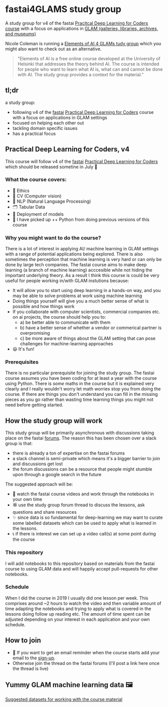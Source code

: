 # fastai4GLAMS study group 
A study group for v4 of the fastai [Pracitcal Deep Learning for Coders course](https://course.fast.ai/) with a focus on applications in [GLAM (galleries, libraries, archives, and museums)](https://en.wikipedia.org/wiki/GLAM_%28industry_sector%29) 

Nicole Coleman is running a [Elements of AI 4 GLAMs tudy group](https://github.com/cncoleman/elementsofai4glam) which you might also want to check out as an alternative. 
> "Elements of AI is a free online course developed at the University of Helsinki that addresses the theory behind AI. The course is intended for people who want to learn what AI is, what can and cannot be done with AI. The study group provides a context for the material."


## tl;dr 
a study group:
- following v4 of the [fastai](https://www.fast.ai/) [Practical Deep Learning for Coders](https://course.fast.ai/) course with a focus on applications in GLAM settings 
- focused on helping each other out 
- tackling domain specific issues 
- has a practical focus 


## Practical Deep Learning for Coders, v4
This course will follow v4 of the [fastai](https://www.fast.ai/) [Practical Deep Learning for Coders](https://course.fast.ai/) which should be released sometine in July 🤞

### What the course covers:
- 🤔 Ethics 
- 👀 CV (Computer vision)
- 📖 NLP (Natural Language Processing) 
- 🗂 Tabular Data 
- 🤖 Deployment of models 
- 🐍 I have picked up ++ Python from doing previous versions of this course

### Why you might want to do the course?

There is a lot of interest in applying AI/ machine learning in GLAM settings with a range of potential applications being explored. There is also sometimes the perception that machine learning is very hard or can only be done by large tech companies. The fastai course aims to make deep learning (a branch of machine learning) acccesible while not hiding the important underlying theory. As a result I think this course is could be very useful for people working in/with GLAM instutions because:

- It will allow you to start using deep learning in a hands-on way, and you may be able to solve problems at work using machine learning
- Doing things yourself will give you a much better sense of what is possible and how things work 
- If you collaborate with computer scientists, commercial companies etc. on ai projects, the course should help you to: 
    - a) be better able to communicate with them
    - b) have a better sense of whether a vendor or commerical partner is overpromising 
    - c) be more aware of things about the GLAM setting that can pose challenges for machine-learning approaches
- 😃 It's fun! 

### Prerequisites 
There is no particular prerequisite for joining the study group. The fastai course assumes you have been coding for at least a year with the course using Python. There is *some* maths in the course but it is explained very clearly and I really wouldn't worry let math worries stop you from doing the course. If there are things you don't understand you can fill in the missing pieces as you go rather than wasting time learning things you might not need before getting started. 

## How the study group will work 
This study group will be primarily asynchronous with discussions taking place on the fastai [forums](https://forums.fast.ai/). The reason this has been chosen over a slack group is that:
- there is already a ton of expertise on the fastai forums 
- a slack channel is semi-private which means it's a bigger barrier to join and discussions get lost 
- the forum discussions can be a resource that people might stumble upon through a google search in the future 

The suggested approach will be:
- 🍿 watch the fastai course videos and work through the notebooks in your own time
- 🕸 use the study group forum thread to discuss the lessons, ask questions and share resources
- ✨ since data is so fundamental for deep-learning we may want to curate some labelled datasets which can be used to apply what is learned in the lessons.  
- 📞 if there is interest we can set up a video call(s) at some point during the course 

### This repository
I will add notebooks to this repository based on materials from the fastai course to using GLAM data and will happily accept pull-requests for other notebooks. 

### Schedule
When I did the course in 2019 I usually did one lesson per week. This comprises around ~2 hours to watch the video and then variable amount of time adapting the notebooks and trying to apply what is covered in the lessons doing follow up reading etc. The amount of time spent can be adjusted depending on your interest in each application and your own schedule. 

## How to join

- 🔔 If you want to get an email reminder when the course starts add your email to the [sign-up](https://forms.gle/DTbdnhD571fdrdxz7).
- Otherwise join the thread on the fastai forums (I'll post a link here once the thread is live) 

## Yummy GLAM machine learning data 🖼
[Suggested datasets for working with the course material](/data.md)


